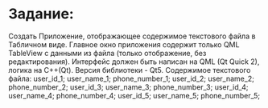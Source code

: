 # Задание:
Создать Приложение, отображающее содержимое текстового файла в Табличном виде.
Главное окно приложения содержит только QML TableView с данными из файла (только отображение, без редактирования).
Интерфейс должен быть написан на QML (Qt Quick 2), логика на С++(Qt). Версия библиотеки - Qt5.
Содержимое текстового файла:
user_id_1; user_name_1; phone_number_1;
user_id_2; user_name_2; phone_number_2;
user_id_3; user_name_3; phone_number_3;
user_id_4; user_name_4; phone_number_4;
user_id_5; user_name_5; phone_number_5;

